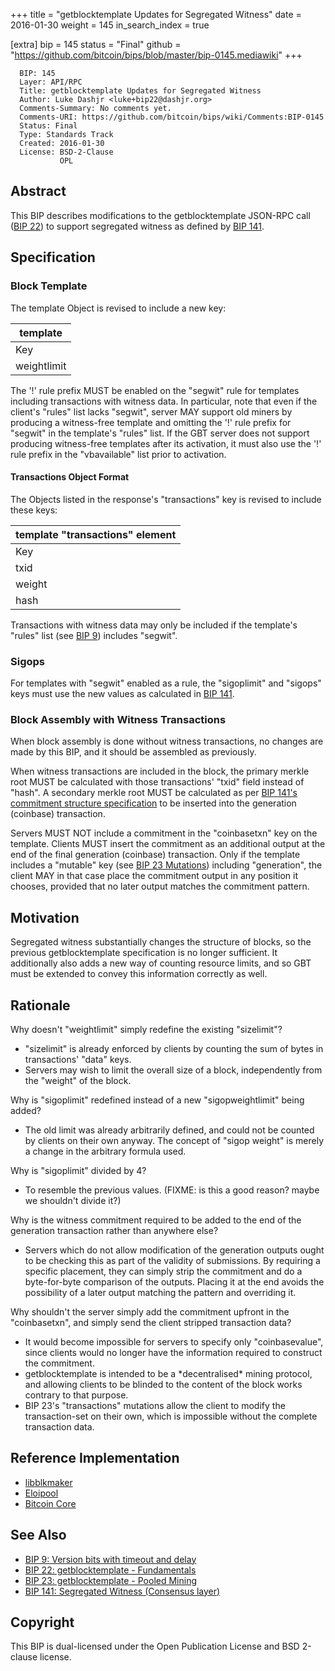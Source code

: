 +++
title = "getblocktemplate Updates for Segregated Witness"
date = 2016-01-30
weight = 145
in_search_index = true

[extra]
bip = 145
status = "Final"
github = "https://github.com/bitcoin/bips/blob/master/bip-0145.mediawiki"
+++

      BIP: 145
      Layer: API/RPC
      Title: getblocktemplate Updates for Segregated Witness
      Author: Luke Dashjr <luke+bip22@dashjr.org>
      Comments-Summary: No comments yet.
      Comments-URI: https://github.com/bitcoin/bips/wiki/Comments:BIP-0145
      Status: Final
      Type: Standards Track
      Created: 2016-01-30
      License: BSD-2-Clause
               OPL

## Abstract

This BIP describes modifications to the getblocktemplate JSON-RPC call
([BIP 22](bip-0022.mediawiki "wikilink")) to support segregated witness
as defined by [BIP 141](bip-0141.mediawiki "wikilink").

## Specification

### Block Template

The template Object is revised to include a new key:

| template    |
|-------------|
| Key         |
| weightlimit |

The '!' rule prefix MUST be enabled on the "segwit" rule for templates
including transactions with witness data. In particular, note that even
if the client's "rules" list lacks "segwit", server MAY support old
miners by producing a witness-free template and omitting the '!' rule
prefix for "segwit" in the template's "rules" list. If the GBT server
does not support producing witness-free templates after its activation,
it must also use the '!' rule prefix in the "vbavailable" list prior to
activation.

#### Transactions Object Format

The Objects listed in the response's "transactions" key is revised to
include these keys:

| template "transactions" element |
|---------------------------------|
| Key                             |
| txid                            |
| weight                          |
| hash                            |

Transactions with witness data may only be included if the template's
"rules" list (see [BIP
9](bip-0009.mediawiki#getblocktemplate_changes "wikilink")) includes
"segwit".

### Sigops

For templates with "segwit" enabled as a rule, the "sigoplimit" and
"sigops" keys must use the new values as calculated in [BIP
141](bip-0141.mediawiki#Sigops "wikilink").

### Block Assembly with Witness Transactions

When block assembly is done without witness transactions, no changes are
made by this BIP, and it should be assembled as previously.

When witness transactions are included in the block, the primary merkle
root MUST be calculated with those transactions' "txid" field instead of
"hash". A secondary merkle root MUST be calculated as per [BIP 141's
commitment structure
specification](bip-0141.mediawiki#Commitment_structure "wikilink") to be
inserted into the generation (coinbase) transaction.

Servers MUST NOT include a commitment in the "coinbasetxn" key on the
template. Clients MUST insert the commitment as an additional output at
the end of the final generation (coinbase) transaction. Only if the
template includes a "mutable" key (see [BIP 23
Mutations](bip-0023.mediawiki#Mutations "wikilink")) including
"generation", the client MAY in that case place the commitment output in
any position it chooses, provided that no later output matches the
commitment pattern.

## Motivation

Segregated witness substantially changes the structure of blocks, so the
previous getblocktemplate specification is no longer sufficient. It
additionally also adds a new way of counting resource limits, and so GBT
must be extended to convey this information correctly as well.

## Rationale

Why doesn't "weightlimit" simply redefine the existing "sizelimit"?

-   "sizelimit" is already enforced by clients by counting the sum of
    bytes in transactions' "data" keys.
-   Servers may wish to limit the overall size of a block, independently
    from the "weight" of the block.

Why is "sigoplimit" redefined instead of a new "sigopweightlimit" being
added?

-   The old limit was already arbitrarily defined, and could not be
    counted by clients on their own anyway. The concept of "sigop
    weight" is merely a change in the arbitrary formula used.

Why is "sigoplimit" divided by 4?

-   To resemble the previous values. (FIXME: is this a good reason?
    maybe we shouldn't divide it?)

Why is the witness commitment required to be added to the end of the
generation transaction rather than anywhere else?

-   Servers which do not allow modification of the generation outputs
    ought to be checking this as part of the validity of submissions. By
    requiring a specific placement, they can simply strip the commitment
    and do a byte-for-byte comparison of the outputs. Placing it at the
    end avoids the possibility of a later output matching the pattern
    and overriding it.

Why shouldn't the server simply add the commitment upfront in the
"coinbasetxn", and simply send the client stripped transaction data?

-   It would become impossible for servers to specify only
    "coinbasevalue", since clients would no longer have the information
    required to construct the commitment.
-   getblocktemplate is intended to be a \*decentralised\* mining
    protocol, and allowing clients to be blinded to the content of the
    block works contrary to that purpose.
-   BIP 23's "transactions" mutations allow the client to modify the
    transaction-set on their own, which is impossible without the
    complete transaction data.

## Reference Implementation

-   [libblkmaker](https://github.com/bitcoin/libblkmaker/tree/segwit)
-   [Eloipool](https://github.com/luke-jr/eloipool/tree/segwit)
-   [Bitcoin Core](https://github.com/bitcoin/bitcoin/pull/7404/files)

## See Also

-   [BIP 9: Version bits with timeout and
    delay](bip-0009.mediawiki "wikilink")
-   [BIP 22: getblocktemplate -
    Fundamentals](bip-0022.mediawiki "wikilink")
-   [BIP 23: getblocktemplate - Pooled
    Mining](bip-0023.mediawiki "wikilink")
-   [BIP 141: Segregated Witness (Consensus
    layer)](bip-0141.mediawiki "wikilink")

## Copyright

This BIP is dual-licensed under the Open Publication License and BSD
2-clause license.
